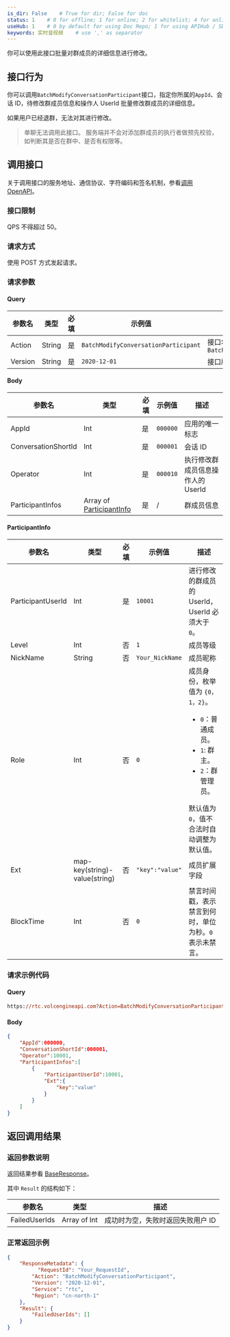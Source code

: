 ```yaml
---
is_dir: False    # True for dir; False for doc
status: 1    # 0 for offline; 1 for online; 2 for whitelist; 4 for online but hidden in TOC
useHub: 1    # 0 by default for using Doc Repo; 1 for using APIHub / SDKHub.
keywords: 实时音视频    # use ',' as separator
---
```


你可以使用此接口批量对群成员的详细信息进行修改。

## 接口行为

你可以调用`BatchModifyConversationParticipant`接口，指定你所属的`AppId`、会话 ID，待修改群成员信息和操作人 UserId 批量修改群成员的详细信息。

如果用户已经退群，无法对其进行修改。

> 单聊无法调用此接口。
>服务端并不会对添加群成员的执行者做预先校验，如判断其是否在群中、是否有权限等。
 ## 调用接口

关于调用接口的服务地址、通信协议、字符编码和签名机制，参看[调用 OpenAPI](412251)。
### 接口限制

QPS 不得超过 50。

### 请求方式

使用 POST 方式发起请求。

### 请求参数

#### Query

| **参数名** | **类型** | **必填** | **示例值** | **描述** |
| --- | --- | --- | --- | --- |
| Action | String | 是 | `BatchModifyConversationParticipant` |  接口名称，本接口取值：`BatchModifyConversationParticipant`|
| Version | String | 是 | `2020-12-01` | 接口版本，本接口取值：`2020-12-01` |

#### Body

| **参数名** | **类型** | **必填** | **示例值** |**描述** |
| --- | --- | --- | --- |--- |
| AppId | Int | 是 |`000000` | 应用的唯一标志 |
| ConversationShortId | Int |是 | `000001` | 会话 ID |
| Operator | Int | 是 | `000010` | 执行修改群成员信息操作人的 UserId |
| ParticipantInfos |  Array of [ParticipantInfo](#participantinfo)| 是 |  /| 群成员信息 |

#### ParticipantInfo <span id="participantinfo"></span>

| **参数名** | **类型** | **必填** | **示例值** |**描述** |
| --- | --- | --- | --- |--- |
| ParticipantUserId | Int | 是 | `10001` | 进行修改的群成员的 UserId，UserId 必须大于 `0`。 |
| Level | Int | 否 | `1` | 成员等级 |
| NickName | String | 否 | `Your_NickName` | 成员昵称 |
| Role | Int | 否 | `0` | 成员身份，枚举值为 `{0，1，2}`。<ul><li>`0`：普通成员。</li><li>`1`: 群主。</li><li>`2`：群管理员。</li></ul>默认值为`0`，值不合法时自动调整为默认值。 |
| Ext| map-key(string)-value(string) | 否 |`"key":"value"`| 成员扩展字段 |
| BlockTime| Int | 否 | `0` | 禁言时间戳，表示禁言到何时，单位为秒。`0`表示未禁言。 |


### 请求示例代码

#### Query

```postscript
https://rtc.volcengineapi.com?Action=BatchModifyConversationParticipant&Version=2020-12-01
```

#### Body

```json
{
    "AppId":000000,
    "ConversationShortId":000001,
    "Operator":10001,
    "ParticipantInfos":[
        {
            "ParticipantUserId":10001,
            "Ext":{
                "key":"value"
            }
        } 
    ]
}
```

## 返回调用结果

### 返回参数说明

返回结果参看 [BaseResponse](192711#baseresponse)。 

其中 `Result` 的结构如下：

| 参数名 | 类型 | 描述 |
| --- | --- | --- |
| FailedUserIds | Array of Int| 成功时为空，失败时返回失败用户 ID |


### 正常返回示例

```json
{
    "ResponseMetadata": {
	      "RequestId": "Your_RequestId",    
        "Action": "BatchModifyConversationParticipant",
        "Version": "2020-12-01",
        "Service": "rtc",        
        "Region": "cn-north-1"
    },
    "Result": {
        "FailedUserIds": []
    }
}
```

